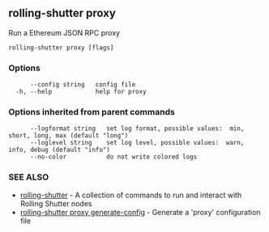 ## rolling-shutter proxy

Run a Ethereum JSON RPC proxy

```
rolling-shutter proxy [flags]
```

### Options

```
      --config string   config file
  -h, --help            help for proxy
```

### Options inherited from parent commands

```
      --logformat string   set log format, possible values:  min, short, long, max (default "long")
      --loglevel string    set log level, possible values:  warn, info, debug (default "info")
      --no-color           do not write colored logs
```

### SEE ALSO

* [rolling-shutter](rolling-shutter.md)	 - A collection of commands to run and interact with Rolling Shutter nodes
* [rolling-shutter proxy generate-config](rolling-shutter_proxy_generate-config.md)	 - Generate a 'proxy' configuration file

